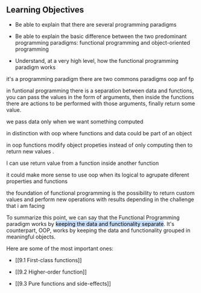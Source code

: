 ## Learning Objectives

- Be able to explain that there are several programming paradigms
    
- Be able to explain the basic difference between the two predominant programming paradigms: functional programming and object-oriented programming
    
- Understand, at a very high level, how the functional programming paradigm works

it's a programming paradigm
there are two commons paradigms oop anf fp

in funtional programming there is a separation between data and functions, you can pass the values in the form of arguments, then inside the functions there are actions to be performed with those arguments, finally return some value.

we pass data only when we want something computed

in distinction with oop where functions and data could  be part of an object

in oop functions modify object propeties instead of only computing then to return new values .
	 
I can use return value from a function inside another function

it could make more sense to use oop when its logical to agrupate diferent properties and functions

the foundation of functional programming is the possibility to return custom values and perform new operations with results depending in the challenge that i am facing


To summarize this point, we can say that the Functional Programming paradigm works by <mark style="background: #ADCCFFA6;">keeping the data and functionality separate</mark>. It's counterpart, OOP, works by keeping the data and functionality grouped in meaningful objects.


Here are some of the most important ones:

- [[9.1 First-class functions]]
    
- [[9.2 Higher-order function]]
    
- [[9.3 Pure functions and side-effects]]



